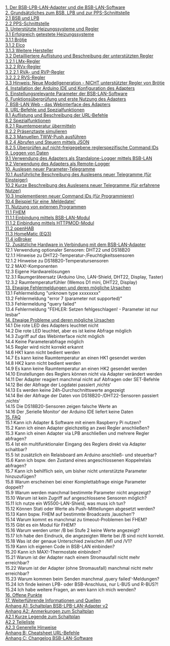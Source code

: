 [1. Der BSB-LPB-LAN-Adapter und die BSB-LAN-Software](kap01.md)  
[2. Grundsätzliches zum BSB, LPB und zur PPS-Schnittstelle](kap02.md)  
[2.1 BSB und LPB](kap02.md#21-bsb-und-lpb)  
[2.2 PPS-Schnittstelle](kap02.md#22-pps-schnittstelle)  
[3. Unterstützte Heizungssysteme und Regler](kap03.md)  
[3.1 Erfolgreich getestete Heizungssysteme](kap03.md#31-erfolgreich-getestete-heizungssysteme)  
[3.1.1 Brötje](kap03.md#311-br%C3%B6tje)  
[3.1.2 Elco](kap03.md#312-elco)  
[3.1.3 Weitere Hersteller](kap03.md#313-weitere-hersteller)  
[3.2 Detailliertere Auflistung und Beschreibung der unterstützten Regler](kap03.md#32-detailliertere-auflistung-und-beschreibung-der-unterst%C3%BCtzten-regler)  
[3.2.1 LMx-Regler](kap03.md#321-lmx-regler)  
[3.2.2 RVx-Regler](kap03.md#322-rvx-regler)  
[3.2.2.1 RVA- und RVP-Regler](kap03.md#3221-rva--und-rvp-regler)  
[3.2.2.2 RVS-Regler](kap03.md#3222-rvs-regler)  
[3.3 Hinweis: Neue Modellgeneration - NICHT unterstützter Regler von Brötje](kap03.md#33-hinweis-neue-modellgeneration---nicht-unterst%C3%BCtzter-regler-von-br%C3%B6tje)  
[4. Installation der Arduino IDE und Konfiguration des Adapters](kap04.md)  
[5. Einstellungsrelevante Parameter der BSB-LAN-Software](kap05.md)  
[6. Funktionsüberprüfung und erste Nutzung des Adapters](kap06.md)  
[7. BSB-LAN Web - das Webinterface des Adapters](kap07.md)  
[8. URL-Befehle und Spezialfunktionen](kap08.md)  
[8.1 Auflistung und Beschreibung der URL-Befehle](kap08.md#81-auflistung-und-beschreibung-der-url-befehle)  
[8.2 Spezialfunktionen](kap08.md#82-spezialfunktionen)  
[8.2.1 Raumtemperatur übermitteln](kap08m.d#821-raumtemperatur-übermitteln)  
[8.2.2 Präsenztaste simulieren](kap08.md#822-präsenztaste-simulieren)  
[8.2.3 Manuellen TWW-Push ausführen](kap08.md#823-manuellen-tww-push-ausführen)  
[8.2.4 Abrufen und Steuern mittels JSON](kap08.md#824-abrufen-und-steuer-mittels-json)  
[8.2.5 Überprüfen auf nicht-freigegebene reglerspezifische Command IDs](kap08.md#825-überprüfen-auf-nicht-freigegebene-reglerspezifische-command-ids)  
[9. Loggen von Daten](kap09.md)  
[9.1 Verwendung des Adapters als Standalone-Logger mittels BSB-LAN](kap09.md#91-verwendung-des-adapters-als-standalone-logger-mittels-bsb-lan)  
[9.2 Verwendung des Adapters als Remote-Logger](kap09.md#92-verwendung-des-adapters-als-remote-logger)  
[10. Auslesen neuer Parameter-Telegramme](kap10.md)  
[10.1 Ausführliche Beschreibung des Auslesens neuer Telegramme (für Einsteiger)](kap10.md#101-ausführliche-beschreibung-des-auslesens-neuer-telegramme-für-einsteiger)    
[10.2 Kurze Beschreibung des Auslesens neuer Telegramme (für erfahrene Nutzer)](kap10.md#102-kurze-beschreibung-des-auslesens-neuer-telegramme-für-erfahrene-nutzer)  
[10.3 Implementieren neuer Command IDs (für Programmierer)](kap10.md#103-implementieren-neuer-command-ids-für-programmierer)  
[10.4 Beispiel für eine ‚Meldedatei‘](kap10.md#104-beispiel-für-eine-meldedatei)  
[11. Nutzung von externen Programmen](kap11.md)  
[11.1 FHEM](kap11.md#111-fhem)  
[11.1.1 Einbindung mittels BSB-LAN-Modul](kap11.md#1111-einbindung-mittels-bsb-lan-modul)  
[11.1.2 Einbindung mittels HTTPMOD-Modul](kap11.md#1112-einbindung-mittels-httpmod-modul)  
[11.2 openHAB](kap11.md#112-openhab)  
[11.3 HomeMatic (EQ3)](kap11.md#113-homematic-eq3)  
[11.4 ioBroker](kap11.md#114-iobroker)  
[12. Zusätzliche Hardware in Verbindung mit dem BSB-LAN-Adapter](kap12.md)  
12.1 Verwendung optionaler Sensoren: DHT22 und DS18B20  
12.1.1 Hinweise zu DHT22-Temperatur-/Feuchtigkeitssensoren  
12.1.2 Hinweise zu DS18B20-Temperatursensoren  
12.2 MAX!-Komponenten  
12.3 Eigene Hardwarelösungen  
12.3.1 Raumgeräteersatz (Arduino Uno, LAN-Shield, DHT22, Display, Taster)  
12.3.2 Raumtemperaturfühler (Wemos D1 mini, DHT22, Display)  
[13. Etwaige Fehlermeldungen und deren mögliche Ursachen](kap13.md)  
13.1 Fehlermeldung "unknown type xxxxxxxx"  
13.2 Fehlermeldung "error 7 (parameter not supported)"  
13.3 Fehlermeldung "query failed"  
13.4 Fehlermeldung "FEHLER: Setzen fehlgeschlagen! - Parameter ist nur lesbar"  
[14. Etwaige Probleme und deren mögliche Ursachen](kap14.md)  
14.1 Die rote LED des Adapters leuchtet nicht  
14.2 Die rote LED leuchtet, aber es ist keine Abfrage möglich  
14.3 Zugriff auf das Webinterface nicht möglich  
14.4 Keine Parameterabfrage möglich  
14.5 Regler wird nicht korrekt erkannt  
14.6 HK1 kann nicht bedient werden  
14.7 Es kann keine Raumtemperatur an einen HK1 gesendet werden  
14.8 HK2 kann nicht bedient werden  
14.9 Es kann keine Raumtemperatur an einen HK2 gesendet werden  
14.10 Einstellungen des Reglers können nicht via Adapter verändert werden  
14.11 Der Adapter reagiert manchmal nicht auf Abfragen oder SET-Befehle  
14.12 Bei der Abfrage der Logdatei passiert ‚nichts‘  
14.13 Es werden keine 24h-Durchschnittswerte angezeigt  
14.14 Bei der Abfrage der Daten von DS18B20-/DHT22-Sensoren passiert ‚nichts‘  
14.15 Die DS18B20-Sensoren zeigen falsche Werte an  
14.16 Der ‚Serielle Monitor‘ der Arduino IDE liefert keine Daten  
[15. FAQ](kap15.md)  
15.1 Kann ich Adapter & Software mit einem Raspberry Pi nutzen?  
15.2 Kann ich einen Adapter gleichzeitig an zwei Regler anschließen?  
15.3 Kann ich einen Adapter via LPB anschließen und mehrere Regler abfragen?  
15.4 Ist ein multifunktionaler Eingang des Reglers direkt via Adapter schaltbar?  
15.5 Ist zusätzlich ein Relaisboard am Arduino anschließ- und steuerbar?  
15.6 Kann ich bspw. den Zustand eines angeschlossenen Koppelrelais abfragen?  
15.7 Kann ich behilflich sein, um bisher nicht unterstützte Parameter hinzuzufügen?  
15.8 Warum erscheinen bei einer Komplettabfrage einige Parameter doppelt?  
15.9 Warum werden manchmal bestimmte Parameter nicht angezeigt?  
15.10 Warum ist kein Zugriff auf angeschlossene Sensoren möglich?  
15.11 Ich nutze ein W5500-LAN-Shield, was muss ich tun?  
15.12 Können Stati oder Werte als Push-Mitteilungen abgesetzt werden?  
15.13 Kann bspw. FHEM auf bestimmte Broadcasts ‚lauschen‘?  
15.14 Warum kommt es manchmal zu timeout-Problemen bei FHEM?  
15.15 Gibt es ein Modul für FHEM?  
15.16 Warum werden unter /B bei Stufe 2 keine Werte angezeigt?  
15.17 Ich habe den Eindruck, die angezeigten Werte bei /B sind nicht korrekt.  
15.18 Was ist der genaue Unterschied zwischen /M1 und /V1?  
15.19 Kann ich eigenen Code in BSB-LAN einbinden?  
15.20 Kann ich MAX!-Thermostate einbinden?  
15.21 Warum ist der Adapter nach einem Stromausfall nicht mehr erreichbar?  
15.22 Warum ist der Adapter (ohne Stromausfall) manchmal nicht mehr erreichbar?  
15.23 Warum kommen beim Senden manchmal ‚query failed‘-Meldungen?  
15.24 Ich finde keinen LPB- oder BSB-Anschluss, nur L-BUS und R-BUS?!  
15.24 Ich habe weitere Fragen, an wen kann ich mich wenden?  
[16. Offene Punkte](kap16.md)  
[17. Weiterführende Informationen und Quellen](kap17.md)  
[Anhang A1: Schaltplan BSB-LPB-LAN-Adapter v2](anhang_a1.md)  
[Anhang A2: Anmerkungen zum Schaltplan](anhang_a2.md)  
[A2.1 Kurze Legende zum Schaltplan](anhang_a2.md#a21-kurze-legende-zum-schaltplan)  
[A2.2 Teileliste](anhang_a2.md#a22-teileliste)  
[A2.3 Generelle Hinweise](anhang_a2.md#a23-generelle-hinweise)  
[Anhang B: Cheatsheet URL-Befehle](anhang_b.md)  
[Anhang C: Changelog BSB-LAN-Software](anhang_c.md)  

